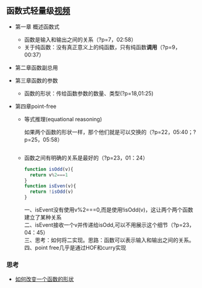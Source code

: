 ## 函数式轻量级[视频](https://www.bilibili.com/video/BV1Nu411S7Jy)

* 第一章 概述函数式
  * 函数是输入和输出之间的关系（?p=7，02:58）
  * 关于纯函数：没有真正意义上的纯函数，只有纯函数**调用**（?p=9，00:37）

* 第二章函数副总用
* 第三章函数的参数
  * 函数的形状：传给函数参数的数量、类型(?p=18,01:25)

* 第四章point-free
  * 等式推理(equational reasoning)

    如果两个函数的形状一样，那个他们就是可以交换的（?p=22，05:40；?p=25，05:58）

    ``` JavaScript
    ```

  * 函数之间有明确的关系是最好的（?p=23，01：24）

    ``` JavaScript
    function isOdd(v){
      return v%2===1
    }
    function isEven(v){
      return !isOdd(v)
    }
    ```

    一、isEvent没有使用v%2===0,而是使用!isOdd(v)，这让两个两个函数建立了某种关系  
    二、isEvent接收一个v并传递给isOdd,可以不用展示这个细节（?p=23，04：45）  
    三、思考：如何将二实现。思路：函数可以表示输入和输出之间的关系。  
    四、point free几乎是通过HOF和curry实现

### 思考

* [如何改变一个函数的形状](ttps://github.com/smallmonsters/functional-programming-study/blog/master/unspread.js)
